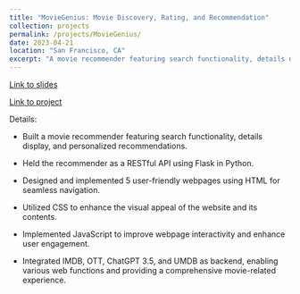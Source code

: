 ```yaml
---
title: "MovieGenius: Movie Discovery, Rating, and Recommendation"
collection: projects
permalink: /projects/MovieGenius/
date: 2023-04-21
location: "San Francisco, CA"
excerpt: "A movie recommender featuring search functionality, details display, and personalized recommendations"
---
```

[Link to slides](https://docs.google.com/presentation/d/1MPnThxRahhBiE8wrtjG9KTLw_Yo_DBscR05ef6AHaiM/edit#slide=id.gc6f972163_0_0)

[Link to project](https://github.com/liumengyuan1997/movie_recommendation)

Details:
* Built a movie recommender featuring search functionality, details display, and personalized recommendations.

* Held the recommender as a RESTful API using Flask in Python.

* Designed and implemented 5 user-friendly webpages using HTML for seamless navigation.

* Utilized CSS to enhance the visual appeal of the website and its contents.

* Implemented JavaScript to improve webpage interactivity and enhance user engagement.

* Integrated IMDB, OTT, ChatGPT 3.5, and UMDB as backend, enabling various web functions and providing a comprehensive movie-related experience.
